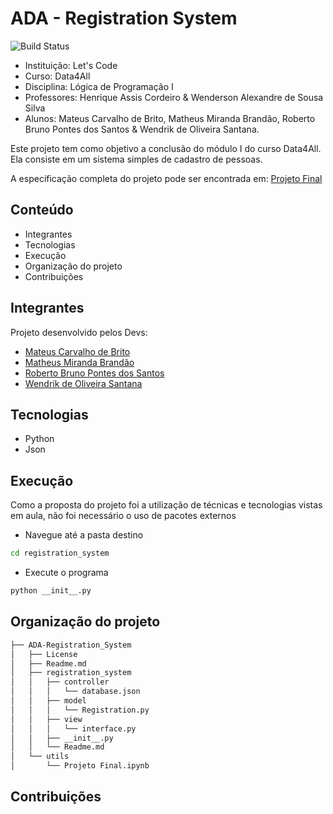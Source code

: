 # ADA - Registration System
![Build Status](https://travis-ci.org/joemccann/dillinger.svg?branch=master)

- Instituição: Let's Code
- Curso: Data4All
- Disciplina: Lógica de Programação I
- Professores: Henrique Assis Cordeiro & Wenderson Alexandre de Sousa Silva
- Alunos: Mateus Carvalho de Brito, Matheus Miranda Brandão, Roberto Bruno Pontes dos Santos & Wendrik de Oliveira Santana.

Este projeto tem como objetivo a conclusão do módulo I do curso Data4All. Ela consiste em um sistema simples de cadastro de pessoas.

A especificação completa do projeto pode ser encontrada em: [Projeto Final](https://github.com/MatBrands/ADA-Registration_System/blob/matheus_mbr/utils/Projeto%20Final.md)

## Conteúdo

- Integrantes
- Tecnologias
- Execução
- Organização do projeto
- Contribuições

## Integrantes
Projeto desenvolvido pelos Devs:

- [Mateus Carvalho de Brito](https://github.com/mateuscbrito)
- [Matheus Miranda Brandão](https://github.com/MatBrands)
- [Roberto Bruno Pontes dos Santos](https://github.com/robertopnts)
- [Wendrik de Oliveira Santana](https://github.com/Wendr1k)

## Tecnologias

- Python
- Json

## Execução
Como a proposta do projeto foi a utilização de técnicas e tecnologias vistas em aula, não foi necessário o uso de pacotes externos

- Navegue até a pasta destino
```sh
cd registration_system
```

- Execute o programa
```sh
python __init__.py
```

## Organização do projeto
```sh
├── ADA-Registration_System
│   ├── License
│   ├── Readme.md
│   ├── registration_system
│   │   ├── controller
│   │   │   └── database.json
│   │   ├── model
│   │   │   └── Registration.py
│   │   ├── view
│   │   │   └── interface.py
│   │   ├── __init__.py
│   │   └── Readme.md
│   └── utils
│       └── Projeto Final.ipynb
```


## Contribuições